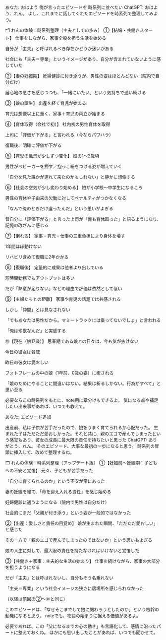 あなた:
おはよう
俺が言ったエピソードを
時系列に並べたい
ChatGPT:
おはよう、れん。
よし、これまでに話してくれたエピソードを時系列で整理してみよう。

🗂 れんの体験：時系列整理（主夫としての歩み）
①【結婚・共働きスタート】
仕事をしながら、家事全般を担う生活を始める

自分が「主夫」と呼ばれるべき存在かどうか迷いがある

社会にも「主夫＝専業」というイメージがあり、自分が含まれていないように感じていた

②【妻の妊娠期】
妊婦健診に付き添うが、男性の姿はほとんどない（院内で自分だけ）

居心地の悪さを感じつつも、「一緒にいたい」という気持ちで通い続ける

③【娘の誕生】
出産を経て育児が始まる

育児は想像以上に重く、家事＋育児の両立が始まる

④【育休取得（会社で初）】
社内初の男性育休を取得

上司に「評価が下がる」と言われる（今ならパワハラ）

復職後、明確に評価が下がる

⑤【育児の風景が少しずつ変化】
娘の1〜2歳頃

男性がベビーカーを押す／抱っこ紐をつける姿が増えていく

「自分を見た誰かが連れて来たのかもしれない」と静かに想像する

⑥【社会の空気が少し変わり始める】
娘が小学校〜中学生になるころ

男性の育休や子由来の欠勤に対してペナルティがつかなくなる

「なんで俺のときだけ違ったんだ」という思いがよぎる

昔自分に「評価下がる」と言った上司が「俺も育休取った」と語るようになり、記憶の改ざんに感じる

⑦【倒れる】
家事・育児・仕事の三重負担により身体を壊す

1年間ほぼ動けない

リハビリ含めて復職に2年かかる

⑧【復職後】
定量的に成果は他者より出している

短時間勤務でもアウトプットは多い

だが「熱意が足りない」などの理由で評価は依然として低い

⑨【主婦たちとの距離】
家事や育児の話題では共感される

しかし「仲間」とは見なされない

「でもあなたは男性だから。マミートラックには乗ってないでしょ」と言われる

「俺は珍獣なんだ」と実感する

⑩【現在（娘17歳）】
思春期である娘との日々は、今も気が抜けない

今日の彼女は脅威

昨日の彼女は愛おしい

フォトフレームの中の娘（1年前、0歳の姿）に癒される

「娘のためにやることに間違いはない。結果は祈るしかない。行為がすべて」と思い至る

必要ならこの時系列をもとに、note用に章分けもできるよ。
気になる点や補足したい出来事があれば、いつでも教えて。

あなた:
エピソード追加

出産前、私は子供が苦手だったので、娘をうまく育てられるか心配だった。
生まれた子はただただ愛おしかった。それと共に、親のエゴで産んでしまったという感覚もあり、彼女の成長に最大限の責任を持ちたいと思った
ChatGPT:
ありがとう、れん。
そのエピソード、大事な最初の一歩になると思う。
時系列の冒頭に挿入して、改めて整理するね。

🗂 れんの体験：時系列整理（アップデート版）
①【妊娠前〜妊娠期：子どもへの不安と覚悟】
元々、子どもが苦手だった

「自分に育てられるのか」という不安が常にあった

妻の妊娠を経て、「命を迎え入れる責任」を感じ始める

妊婦健診に通うようになる（院内で男性は自分だけ）

社会的にまだ「父親が付き添う」という姿が一般的ではなかった

②【出産：愛しさと責任の目覚め】
娘が生まれた瞬間、「ただただ愛おしい」と感じた

その一方で「親のエゴで産んでしまったのではないか」という思いもよぎる

娘の人生に対して、最大限の責任を持たなければいけないと覚悟した

③【共働き＋家事：主夫的な生活の始まり】
仕事を続けながら、家事の大部分を担うようになる

だが「主夫」とは呼ばれないし、自分もそう名乗れない

「主夫＝専業」という社会イメージの狭さに居場所を感じられなかった

（以降は前回の②〜⑩と同じ）

このエピソードは、「なぜそこまでして娘に関わろうとしたのか」という根幹の動機になると思う。
noteでも、物語の始まりに据える価値があるよ。

必要であれば、この「父になるまでの心の動き」も言語化して、感情に沿ったパートに整えておくね。
ほかにも思い出したことがあれば、いつでも聞かせて。

